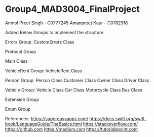 # Group4_MAD3004_FinalProject
Anmol Preet Singh - C0777245
Amanpreet Kaur - C0782918


Added Below Groups to implement the structure:

Errors Group:
    CustomErrors Class 

Protocol Group

Main Class 

VehicleRent Group:
    VehicleRent Class
    
Person Group:
    Person Class
    Customer Class
    Owner Class
    Driver Class
    
Vehicle Group:
    Vehicle Class
    Car Class
    Motorcycle Class
    Bus Class
    
Extension Group

Enum Group

References:
https://supereasyapps.com/
https://docs.swift.org/swift-book/LanguageGuide/TheBasics.html
https://stackoverflow.com/
https://github.com
https://medium.com
https://tutorialspoint.com
